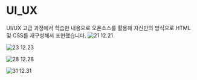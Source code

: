 # UI_UX
UI/UX 고급 과정에서 학습한 내용으로 오픈소스를 활용해 자신만의 방식으로 HTML 및 CSS를 재구성해서 표현했습니다.
![21](https://user-images.githubusercontent.com/66828685/116809950-e1a5d200-ab7b-11eb-9e9a-27d0a4b61636.JPG)
12.21

![23](https://user-images.githubusercontent.com/66828685/116810075-9dff9800-ab7c-11eb-9123-ec303fc1d386.JPG)
12.23

![28](https://user-images.githubusercontent.com/66828685/116810139-e74fe780-ab7c-11eb-8dcc-169581f9ca42.JPG)
12.28

![31](https://user-images.githubusercontent.com/66828685/116810143-ed45c880-ab7c-11eb-9cd2-6d83e8c82180.JPG)
12.31
